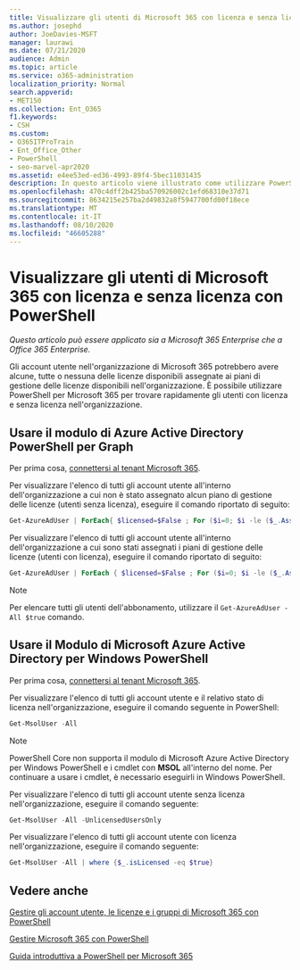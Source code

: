 ```yaml
---
title: Visualizzare gli utenti di Microsoft 365 con licenza e senza licenza con PowerShell
ms.author: josephd
author: JoeDavies-MSFT
manager: laurawi
ms.date: 07/21/2020
audience: Admin
ms.topic: article
ms.service: o365-administration
localization_priority: Normal
search.appverid:
- MET150
ms.collection: Ent_O365
f1.keywords:
- CSH
ms.custom:
- O365ITProTrain
- Ent_Office_Other
- PowerShell
- seo-marvel-apr2020
ms.assetid: e4ee53ed-ed36-4993-89f4-5bec11031435
description: In questo articolo viene illustrato come utilizzare PowerShell per visualizzare gli account utente di Microsoft 365 con licenza e senza licenza.
ms.openlocfilehash: 470c4dff2b425ba570926002c1efd68310e37d71
ms.sourcegitcommit: 8634215e257ba2d49832a8f5947700fd00f18ece
ms.translationtype: MT
ms.contentlocale: it-IT
ms.lasthandoff: 08/10/2020
ms.locfileid: "46605288"
---
```

# <a name="view-licensed-and-unlicensed-microsoft-365-users-with-powershell"></a>Visualizzare gli utenti di Microsoft 365 con licenza e senza licenza con PowerShell

*Questo articolo può essere applicato sia a Microsoft 365 Enterprise che a Office 365 Enterprise.*

Gli account utente nell'organizzazione di Microsoft 365 potrebbero avere alcune, tutte o nessuna delle licenze disponibili assegnate ai piani di gestione delle licenze disponibili nell'organizzazione. È possibile utilizzare PowerShell per Microsoft 365 per trovare rapidamente gli utenti con licenza e senza licenza nell'organizzazione.

## <a name="use-the-azure-active-directory-powershell-for-graph-module"></a>Usare il modulo di Azure Active Directory PowerShell per Graph

Per prima cosa, [connettersi al tenant Microsoft 365](connect-to-office-365-powershell.md#connect-with-the-azure-active-directory-powershell-for-graph-module).
 
Per visualizzare l'elenco di tutti gli account utente all'interno dell'organizzazione a cui non è stato assegnato alcun piano di gestione delle licenze (utenti senza licenza), eseguire il comando riportato di seguito:
  
```powershell
Get-AzureAdUser | ForEach{ $licensed=$False ; For ($i=0; $i -le ($_.AssignedLicenses | Measure).Count ; $i++) { If( [string]::IsNullOrEmpty(  $_.AssignedLicenses[$i].SkuId ) -ne $True) { $licensed=$true } } ; If( $licensed -eq $false) { Write-Host $_.UserPrincipalName} }
```

Per visualizzare l'elenco di tutti gli account utente all'interno dell'organizzazione a cui sono stati assegnati i piani di gestione delle licenze (utenti con licenza), eseguire il comando riportato di seguito:
  
```powershell
Get-AzureAdUser | ForEach { $licensed=$False ; For ($i=0; $i -le ($_.AssignedLicenses | Measure).Count ; $i++) { If( [string]::IsNullOrEmpty(  $_.AssignedLicenses[$i].SkuId ) -ne $True) { $licensed=$true } } ; If( $licensed -eq $true) { Write-Host $_.UserPrincipalName} }
```

>[!Note]
>Per elencare tutti gli utenti dell'abbonamento, utilizzare il `Get-AzureAdUser -All $true` comando.
>

## <a name="use-the-microsoft-azure-active-directory-module-for-windows-powershell"></a>Usare il Modulo di Microsoft Azure Active Directory per Windows PowerShell

Per prima cosa, [connettersi al tenant Microsoft 365](connect-to-office-365-powershell.md#connect-with-the-microsoft-azure-active-directory-module-for-windows-powershell).

Per visualizzare l'elenco di tutti gli account utente e il relativo stato di licenza nell'organizzazione, eseguire il comando seguente in PowerShell:
  
```powershell
Get-MsolUser -All
```

>[!Note]
>PowerShell Core non supporta il modulo di Microsoft Azure Active Directory per Windows PowerShell e i cmdlet con **MSOL** all'interno del nome. Per continuare a usare i cmdlet, è necessario eseguirli in Windows PowerShell.
>

Per visualizzare l'elenco di tutti gli account utente senza licenza nell'organizzazione, eseguire il comando seguente:
  
```powershell
Get-MsolUser -All -UnlicensedUsersOnly
```

Per visualizzare l'elenco di tutti gli account utente con licenza nell'organizzazione, eseguire il comando seguente:
  
```powershell
Get-MsolUser -All | where {$_.isLicensed -eq $true}
```

## <a name="see-also"></a>Vedere anche

[Gestire gli account utente, le licenze e i gruppi di Microsoft 365 con PowerShell](manage-user-accounts-and-licenses-with-office-365-powershell.md)
  
[Gestire Microsoft 365 con PowerShell](manage-office-365-with-office-365-powershell.md)
  
[Guida introduttiva a PowerShell per Microsoft 365](getting-started-with-office-365-powershell.md)
